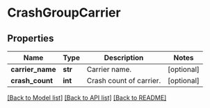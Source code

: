 # CrashGroupCarrier

## Properties
Name | Type | Description | Notes
------------ | ------------- | ------------- | -------------
**carrier_name** | **str** | Carrier name. | [optional] 
**crash_count** | **int** | Crash count of carrier. | [optional] 

[[Back to Model list]](../README.md#documentation-for-models) [[Back to API list]](../README.md#documentation-for-api-endpoints) [[Back to README]](../README.md)

